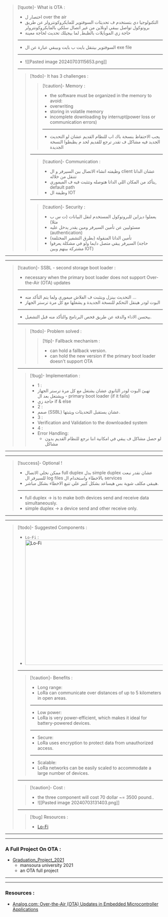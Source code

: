

>[!quote]- What is OTA :
>- اختصار ل over the air
>- التكنولوجيا دي بتستخدم ف تحديثات السوفتوير للمايكروكونترولر عن طريق بروتوكول تواصل بيبقي اونلاين من غير اتصال سلكي بالمايكروكونترولر
>- حاجة زي الموبايلات بالظبط, لما بيجيلك تحديث لحاجة معينة
>----
>- السوفتوير بيتنقل بايت ب بايت وبيبقي عبارة عن ال exe file 
>---
>- ![[Pasted image 20240703115653.png]]
>---
>>[!todo]- It has 3 challenges :
>>>[!caution]- Memory :
>>>- the software must be organized in the memory to avoid:
>>>	- overwriting
>>>	- storing in volatile memory
>>>	- incomplete downloading by interrupt(power loss or communication errors)
>>>---
>>>- يجب الاحتفاظ بنسخة باك اب للنظام القديم عشان لو التحديث الجديد فيه مشاكل ف تقدر ترجع للقديم لحد م يظبطوا النسخة الجديدة
>>---
>>>[!caution]- Communication :
>>>- وظيفته انشاء الاتصال بين السيرفر و ال client عشان الداتا تتنقل من خلاله
>>>- يتأكد من المكان اللي الداتا هتوصله وتتثبت فيه ف الميموري, default path
>>>- وظيفة ال IOT
>>---
>>>[!caution]- Security :
>>>- يعملوا ديزاين للبروتوكول المستخدم لنقل البيانات (ت س ب مثلا)
>>>- مسئوليين عن تأمين السيرفر ومين يقدر يدخل عليه (authentication)
>>>- تأمين الداتا المنقولة (بطرق التشفير المختلفة)
>>>- السيرفر يبقي متصل دايما ولو في مشكلة يعرفوا (حاجة مشتركة بينهم وبين IOT)

---
---

>[!caution]- SSBL - second storage boot loader :
>- necessary when the primary boot loader does not support Over-the-Air (OTA) updates
>---
>- التحديث بينزل ويتثبت ف الفلاش ميموري ولما يتم التأكد منه ...
>- البوت لودر هينقل التحكم للنسخة الجديدة و يشغلها مع كل مرة ترستر الجهاز
>---
>- بيحسن الاداء والدقة عن طريق فحص  البرنامج والتأكد منه قبل التشغيل.
>---
>>[!todo]- Problem solved :
>>>[!tip]- Fallback mechanism :
>>>- can hold a fallback version.
>>>- can hold the new version if the primary boot loader doesn't support OTA
>---
>>[!bug]- Implementation :
>>- 1 :
>>	- تهيئ البوت لودر الثانوي عشان يشتغل مع كل مرة ترستر الجهاز ويشتغل بعد ال - primary boot loader (if it fails)
>>	- حاجة زي if & else
>>- 2 :
>>	- صمم (SSBL) عشان يستقبل التحديثات ويثبتها.
>>- 3 :
>>	- Verification and Validation to the downloaded system
>>- 4 :
>>	- Error Handling:
>>		- لو حصل مشاكل ف يبقي في امكانية اننا نرجع للنظام القديم بدون مشاكل

---
---

>[!success]- Optional !
>- ممكن نخلي الاتصال full duplex بدل simple duplex عشان نقدر نبعت للسيرفر ال log files بالاخطاء واستخدام ال services
>- هيبقي مكلف شوية بس هيساعد بشكل كبير علي تتبع الاخطاء بشكل مباشر.
>---
>- full duplex -> is to make both devices send and receive data simultaneously.
>- simple duplex -> a device send and other receive only.

---
---

>[!todo]- Suggested Components :
>- `Lo-Fi` :
>- <a href="#"><img src="https://i.kickstarter.com/assets/041/888/282/b89c34d8eea4a056e80ea89d40ef6a2d_original.gif?fit=scale-down&origin=ugc&q=92&width=680&sig=MAp0aS%2FbB1%2FjdnYOPiiDlN3sMMjcu6SnSaSk9%2BdhTFo%3D" alt="Lo-Fi" width="500" height="400"></a>
>---
>>[!caution]- Benefits :
>>- Long range:
>>	- LoRa can communicate over distances of up to 5 kilometers in open areas.
>>---
>>- Low power: 
>>	- LoRa is very power-efficient, which makes it ideal for battery-powered devices.
>>----
>>- Secure: 
>>	- LoRa uses encryption to protect data from unauthorized access.
>>---
>>- Scalable: 
>>	- LoRa networks can be easily scaled to accommodate a large number of devices.
>---
>>[!caution]- Cost :
>>- the three component will cost  70 dollar ~= 3500 pound..
>>- ![[Pasted image 20240703131403.png]]
>---
>>[!bug] Resources :
>>- [Lo-Fi](https://www.kickstarter.com/projects/picobarcodescanner/lo-fi-long-range-wireless-communication-device-with-esp32)

---
---
### A Full Project On OTA :
- [Graduation_Project_2021](https://github.com/mohamed-hafez-mohamed/Graduation_Project_2021)
	- mansoura university 2021
	- an OTA full project

---
---

### Resources :

- [Analog.com: Over-the-Air (OTA) Updates in Embedded Microcontroller Applications](https://www.analog.com/en/resources/analog-dialogue/articles/over-the-air-ota-updates-in-embedded-microcontroller-applications.html#:~:text=These%20challenges%2C%20coupled%20with%20the,embedded%20system%20with%20new%20software.)


